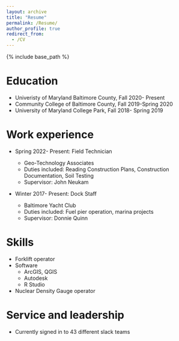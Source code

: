 ```yaml
---
layout: archive
title: "Resume"
permalink: /Resume/
author_profile: true
redirect_from:
  - /CV
---
```


{% include base_path %}

Education
======
* Univeristy of Maryland Baltimore County, Fall 2020- Present
* Community College of Baltimore County, Fall 2019-Spring 2020
* University of Maryland College Park, Fall 2018- Spring 2019

Work experience
======
* Spring 2022- Present: Field Technician
  * Geo-Technology Associates
  * Duties included: Reading Construction Plans, Construction Documentation, Soil Testing
  * Supervisor: John Neukam

* Winter 2017- Present: Dock Staff
  * Baltimore Yacht Club
  * Duties included: Fuel pier operation, marina projects
  * Supervisor: Donnie Quinn
  
Skills
======
* Forklift operator
* Software
  * ArcGIS, QGIS
  * Autodesk
  * R Studio
* Nuclear Density Gauge operator

Service and leadership
======
* Currently signed in to 43 different slack teams
